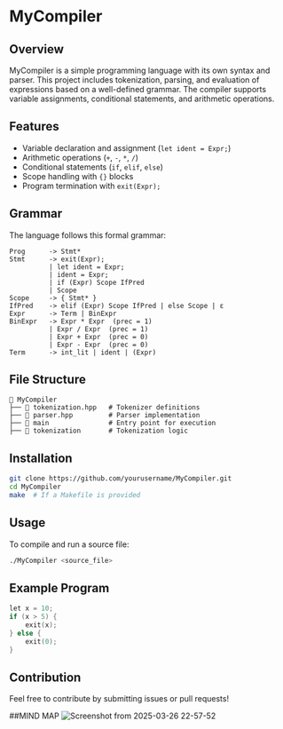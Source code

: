 # MyCompiler

## Overview
MyCompiler is a simple programming language with its own syntax and parser. This project includes tokenization, parsing, and evaluation of expressions based on a well-defined grammar. The compiler supports variable assignments, conditional statements, and arithmetic operations.

## Features
- Variable declaration and assignment (`let ident = Expr;`)
- Arithmetic operations (`+`, `-`, `*`, `/`)
- Conditional statements (`if`, `elif`, `else`)
- Scope handling with `{}` blocks
- Program termination with `exit(Expr);`

## Grammar
The language follows this formal grammar:
```
Prog      -> Stmt*
Stmt      -> exit(Expr);
          | let ident = Expr;
          | ident = Expr;
          | if (Expr) Scope IfPred
          | Scope
Scope     -> { Stmt* }
IfPred    -> elif (Expr) Scope IfPred | else Scope | ε
Expr      -> Term | BinExpr
BinExpr   -> Expr * Expr  (prec = 1)
          | Expr / Expr  (prec = 1)
          | Expr + Expr  (prec = 0)
          | Expr - Expr  (prec = 0)
Term      -> int_lit | ident | (Expr)
```

## File Structure
```
📂 MyCompiler
├── 📄 tokenization.hpp   # Tokenizer definitions
├── 📄 parser.hpp         # Parser implementation
├── 📄 main               # Entry point for execution
├── 📄 tokenization       # Tokenization logic
```

## Installation
```sh
git clone https://github.com/yourusername/MyCompiler.git
cd MyCompiler
make  # If a Makefile is provided
```

## Usage
To compile and run a source file:
```sh
./MyCompiler <source_file>
```

## Example Program
```c
let x = 10;
if (x > 5) {
    exit(x);
} else {
    exit(0);
}
```

## Contribution
Feel free to contribute by submitting issues or pull requests!

##MIND MAP
![Screenshot from 2025-03-26 22-57-52](https://github.com/user-attachments/assets/96eb22ba-dc53-4f8a-bd59-839d659ab14a)

